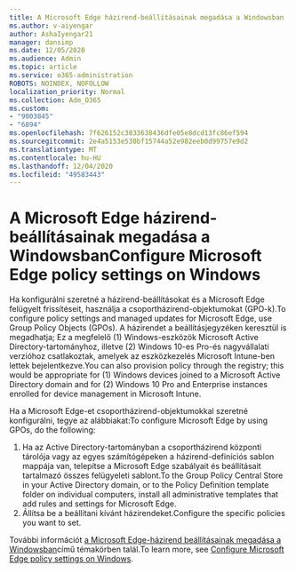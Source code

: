 ```yaml
---
title: A Microsoft Edge házirend-beállításainak megadása a Windowsban
ms.author: v-aiyengar
author: AshaIyengar21
manager: dansimp
ms.date: 12/05/2020
ms.audience: Admin
ms.topic: article
ms.service: o365-administration
ROBOTS: NOINDEX, NOFOLLOW
localization_priority: Normal
ms.collection: Adm_O365
ms.custom:
- "9003845"
- "6894"
ms.openlocfilehash: 7f626152c3833638436dfe05e8dcd13fc86ef594
ms.sourcegitcommit: 2e4a5153e530bf15744a52e982eeb0d99757e9d2
ms.translationtype: MT
ms.contentlocale: hu-HU
ms.lasthandoff: 12/04/2020
ms.locfileid: "49583443"
---
```

# <a name="configure-microsoft-edge-policy-settings-on-windows"></a><span data-ttu-id="6bc25-102">A Microsoft Edge házirend-beállításainak megadása a Windowsban</span><span class="sxs-lookup"><span data-stu-id="6bc25-102">Configure Microsoft Edge policy settings on Windows</span></span>

<span data-ttu-id="6bc25-103">Ha konfigurálni szeretné a házirend-beállításokat és a Microsoft Edge felügyelt frissítéseit, használja a csoportházirend-objektumokat (GPO-k).</span><span class="sxs-lookup"><span data-stu-id="6bc25-103">To configure policy settings and managed updates for Microsoft Edge, use Group Policy Objects (GPOs).</span></span> <span data-ttu-id="6bc25-104">A házirendet a beállításjegyzéken keresztül is megadhatja; Ez a megfelelő (1) Windows-eszközök Microsoft Active Directory-tartományhoz, illetve (2) Windows 10-es Pro-és nagyvállalati verzióhoz csatlakoztak, amelyek az eszközkezelés Microsoft Intune-ben lettek bejelentkezve.</span><span class="sxs-lookup"><span data-stu-id="6bc25-104">You can also provision policy through the registry; this would be appropriate for (1) Windows devices joined to a Microsoft Active Directory domain and for (2) Windows 10 Pro and Enterprise instances enrolled for device management in Microsoft Intune.</span></span>

<span data-ttu-id="6bc25-105">Ha a Microsoft Edge-et csoportházirend-objektumokkal szeretné konfigurálni, tegye az alábbiakat:</span><span class="sxs-lookup"><span data-stu-id="6bc25-105">To configure Microsoft Edge by using GPOs, do the following:</span></span>

1. <span data-ttu-id="6bc25-106">Ha az Active Directory-tartományban a csoportházirend központi tárolója vagy az egyes számítógépeken a házirend-definíciós sablon mappája van, telepítse a Microsoft Edge szabályait és beállításait tartalmazó összes felügyeleti sablont.</span><span class="sxs-lookup"><span data-stu-id="6bc25-106">To the Group Policy Central Store in your Active Directory domain, or to the Policy Definition template folder on individual computers, install all administrative templates that add rules and settings for Microsoft Edge.</span></span>
2. <span data-ttu-id="6bc25-107">Állítsa be a beállítani kívánt házirendeket.</span><span class="sxs-lookup"><span data-stu-id="6bc25-107">Configure the specific policies you want to set.</span></span>

<span data-ttu-id="6bc25-108">További információt [a Microsoft Edge-házirend beállításainak megadása a Windowsban](https://go.microsoft.com/fwlink/?linkid=2135024)című témakörben talál.</span><span class="sxs-lookup"><span data-stu-id="6bc25-108">To learn more, see [Configure Microsoft Edge policy settings on Windows](https://go.microsoft.com/fwlink/?linkid=2135024).</span></span>
